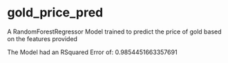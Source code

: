 # gold_price_pred
A RandomForestRegressor Model trained to predict the price of gold based on the features provided

The Model had an RSquared Error of: 0.9854451663357691
